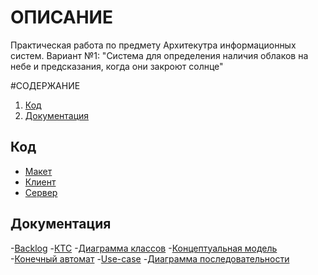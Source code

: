 # ОПИСАНИЕ
Практическая работа по предмету Архитекутра информационных систем. 
Вариант №1: "Система для определения наличия облаков на небе и предсказания, когда они закроют солнце"

#СОДЕРЖАНИЕ
1. [Код](https://github.com/TimoshenkoAlex/architecture/tree/main/SRC)
2. [Документация](https://github.com/TimoshenkoAlex/architecture/tree/main/DOC)

## Код
- [Макет](https://github.com/TimoshenkoAlex/architecture/blob/main/SRC/model.cpp)
- [Клиент](https://github.com/TimoshenkoAlex/architecture/blob/main/SRC/UDP/Client.cpp)
- [Сервер](https://github.com/TimoshenkoAlex/architecture/blob/main/SRC/UDP/Server.cpp)

## Документация
-[Backlog](https://github.com/TimoshenkoAlex/architecture/blob/main/DOC/backlog.xlsx)
-[КТС](https://github.com/TimoshenkoAlex/architecture/blob/main/DOC/%D0%9A%D0%A2%D0%A1.png)
-[Диаграмма классов](https://github.com/TimoshenkoAlex/architecture/blob/main/DOC/classes.png)
-[Концептуальная модель](https://github.com/TimoshenkoAlex/architecture/blob/main/DOC/conceptual.png)
-[Конечный автомат](https://github.com/TimoshenkoAlex/architecture/blob/main/DOC/%D0%9A%D0%BE%D0%BD%D0%B5%D1%87%D0%BD%D1%8B%D0%B9%20%D0%B0%D0%B2%D1%82%D0%BE%D0%BC%D0%B0%D1%82.png)
-[Use-case](https://github.com/TimoshenkoAlex/architecture/blob/main/DOC/precedents.png)
-[Диаграмма последовательности](https://github.com/TimoshenkoAlex/architecture/blob/main/DOC/sequence.png)
